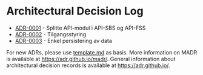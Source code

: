 # Architectural Decision Log

<!-- adrlog -- Regenerate the content by using "adr-log -i". You can install it via "npm install -g adr-log" -->

- [ADR-0001](0001-Splitte-API.md) - Splitte API-modul i API-SBS og API-FSS
- [ADR-0002](0002-Tilgangsstyring.md) - Tilgangsstyring
- [ADR-0003](0003-KeyValueStore.md) - Enkel persistering av data

<!-- adrlogstop -->

For new ADRs, please use [template.md](template.md) as basis.
More information on MADR is available at <https://adr.github.io/madr/>.
General information about architectural decision records is available at <https://adr.github.io/>.
